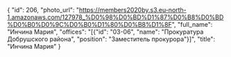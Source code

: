 {
    "id": 206,
    "photo_url": "https://members2020by.s3.eu-north-1.amazonaws.com/127978_%D0%98%D0%BD%D1%87%D0%B8%D0%BD%D0%B0%D0%9C%D0%B0%D1%80%D0%B8%D1%8F",
    "full_name": "Инчина Мария",
    "offices": "[{\"id\": \"03-06\", \"name\": \"Прокуратура Добрушского района\", \"position\": \"Заместитель прокурора\"}]",
    "title": "Инчина Мария"
}